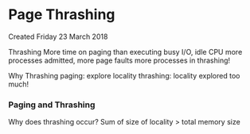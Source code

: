 # Page Thrashing
Created Friday 23 March 2018

Thrashing
More time on paging than executing
busy I/O, idle CPU
more processes admitted, more page faults
more processes in thrashing!

Why Thrashing
paging: explore locality
thrashing: locality explored too much!
	
### Paging and Thrashing
Why does thrashing occur?
Sum of size of locality > total memory size
	

